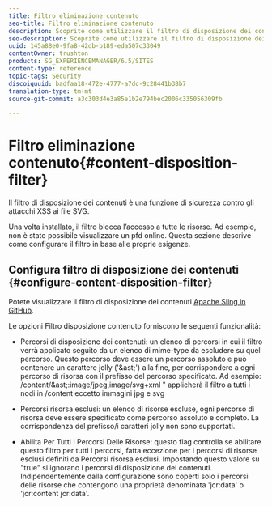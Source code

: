 ```yaml
---
title: Filtro eliminazione contenuto
seo-title: Filtro eliminazione contenuto
description: Scoprite come utilizzare il filtro di disposizione dei contenuti per prevenire gli attacchi XSS.
seo-description: Scoprite come utilizzare il filtro di disposizione dei contenuti per prevenire gli attacchi XSS.
uuid: 145a88e0-9fa8-42db-b189-eda507c33049
contentOwner: trushton
products: SG_EXPERIENCEMANAGER/6.5/SITES
content-type: reference
topic-tags: Security
discoiquuid: badfaa18-472e-4777-a7dc-9c28441b38b7
translation-type: tm+mt
source-git-commit: a3c303d4e3a85e1b2e794bec2006c335056309fb

---
```



# Filtro eliminazione contenuto{#content-disposition-filter}

Il filtro di disposizione dei contenuti è una funzione di sicurezza contro gli attacchi XSS ai file SVG.

Una volta installato, il filtro blocca l’accesso a tutte le risorse. Ad esempio, non è stato possibile visualizzare un pfd online. Questa sezione descrive come configurare il filtro in base alle proprie esigenze.

## Configura filtro di disposizione dei contenuti {#configure-content-disposition-filter}

Potete visualizzare il filtro di disposizione dei contenuti [Apache Sling in GitHub](https://github.com/apache/sling-org-apache-sling-security/blob/master/src/main/java/org/apache/sling/security/impl/ContentDispositionFilterConfiguration.java).

Le opzioni Filtro disposizione contenuto forniscono le seguenti funzionalità:

* Percorsi di disposizione dei contenuti: un elenco di percorsi in cui il filtro verrà applicato seguito da un elenco di mime-type da escludere su quel percorso. Questo percorso deve essere un percorso assoluto e può contenere un carattere jolly (&#39;&amp;ast;&#39;) alla fine, per corrispondere a ogni percorso di risorsa con il prefisso del percorso specificato. Ad esempio: /content/&amp;ast;:image/jpeg,image/svg+xml &quot; applicherà il filtro a tutti i nodi in /content eccetto immagini jpg e svg

* Percorsi risorsa esclusi: un elenco di risorse escluse, ogni percorso di risorsa deve essere specificato come percorso assoluto e completo. La corrispondenza del prefisso/i caratteri jolly non sono supportati.

* Abilita Per Tutti I Percorsi Delle Risorse: questo flag controlla se abilitare questo filtro per tutti i percorsi, fatta eccezione per i percorsi di risorse esclusi definiti da Percorsi risorsa esclusi. Impostando questo valore su &quot;true&quot; si ignorano i percorsi di disposizione dei contenuti. Indipendentemente dalla configurazione sono coperti solo i percorsi delle risorse che contengono una proprietà denominata &#39;jcr:data&#39; o &#39;jcr:content jcr:data&#39;.

